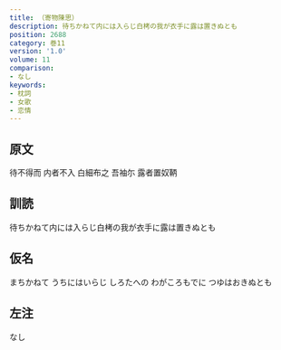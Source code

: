 ```yaml
---
title: （寄物陳思）
description: 待ちかねて内には入らじ白栲の我が衣手に露は置きぬとも
position: 2688
category: 巻11
version: '1.0'
volume: 11
comparison:
- なし
keywords:
- 枕詞
- 女歌
- 恋情
---
```


## 原文

待不得而 内者不入 白細布之 吾袖尓 露者置奴鞆

## 訓読

待ちかねて内には入らじ白栲の我が衣手に露は置きぬとも

## 仮名

まちかねて うちにはいらじ しろたへの わがころもでに つゆはおきぬとも

## 左注

なし

